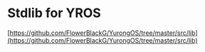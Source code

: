 # Stdlib for YROS

[https://github.com/FlowerBlackG/YurongOS/tree/master/src/lib](https://github.com/FlowerBlackG/YurongOS/tree/master/src/lib)
